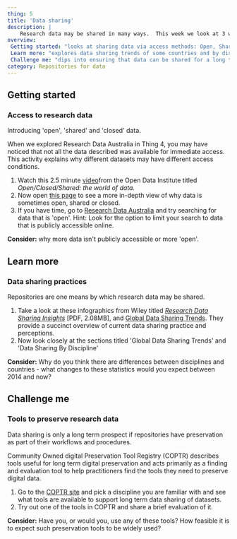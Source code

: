```yaml
---
thing: 5
title: 'Data sharing'
description: |
    Research data may be shared in many ways.  This week we look at 3 ways.
overview:
 Getting started: "looks at sharing data via access methods: Open, Shared and Closed Data"
 Learn more: "explores data sharing trends of some countries and by disciplines"
 Challenge me: "dips into ensuring that data can be shared for a long time via some preservation tools"
category: Repositories for data
---
```

## Getting started
### Access to research data

Introducing 'open', 'shared' and 'closed' data.

When we explored Research Data Australia in Thing 4, you may have
noticed that not all the data described was available for immediate
access. This activity explains why different datasets may have different
access conditions.

1.  Watch this 2.5 minute [video](https://vimeo.com/125783029)from the
    Open Data Institute titled *Open/Closed/Shared: the world of data.*
2.  Now open [this page](https://www.ands.org.au/working-with-data/articulating-the-value-of-open-data/open-data "Value of open data")
    to see a more in-depth view of why data is sometimes open, shared or
    closed.
3.  If you have time, go to [Research Data Australia](https://researchdata.ands.org.au) and try searching for
    data that is 'open'. Hint: Look for the option to limit your search
    to data that is publicly accessible online.

**Consider:** why more data isn't publicly accessible or more 'open'.

## Learn more
### Data sharing practices

Repositories are one means by which research data may be shared.

1.  Take a look at these infographics from Wiley titled [*Research Data Sharing Insights*](http://doi.org/10.6084/m9.figshare.3555993.v1) \[PDF, 2.08MB\], and [Global Data Sharing Trends](https://authorservices.wiley.com/asset/photos/licensing-and-open-access-photos/Wiley%20Global%20Data%20Sharing%20Infographic%20June%202017.pdf "Wiley - Global Data Sharing Trends"). They provide a succinct overview of current data sharing practice and perceptions.
2.  Now look closely at the sections titled 'Global Data Sharing Trends' and 'Data Sharing By Discipline'

**Consider:** Why do you think there are differences between disciplines
and countries - what changes to these statistics would you expect
between 2014 and now?

## Challenge me
### Tools to preserve research data

Data sharing is only a long term prospect if repositories have
preservation as part of their workflows and procedures.

Community Owned digital Preservation Tool Registry (COPTR) describes
tools useful for long term digital preservation and acts primarily as a
finding and evaluation tool to help practitioners find the tools they
need to preserve digital data.

1.  Go to the [COPTR site](http://coptr.digipres.org/Main_Page) and pick
    a discipline you are familiar with and see what tools are available
    to support long term data sharing of datasets.
2.  Try out one of the tools in COPTR and share a brief evaluation of
    it.

**Consider:** Have you, or would you, use any of these tools? How
feasible it is to expect such preservation tools to be widely used?